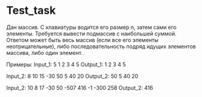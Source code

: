 # Test_task
Дан массив. С клавиатуры водится его размер n, затем сами его элементы.
Требуется вывести подмассив с наибольшей суммой. Ответом может быть весь массив (если все его элементы неотрицательные), либо последовательность подряд идущих элементов массива, либо один элемент.

Примеры:
Input_1:
5
1 2 3 4 5
Output_1:
1 2 3 4 5

Input_2:
8
10 15 -30 50 5 40 20
Output_2:
50 5 40 20

Input_2:
10
8 17 -30 50 -507 416 -1 -300 258
Output_2:
416
